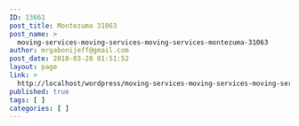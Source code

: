 ```yaml
---
ID: 13661
post_title: Montezuma 31063
post_name: >
  moving-services-moving-services-moving-services-montezuma-31063
author: mrgabonijeff@gmail.com
post_date: 2018-03-28 01:51:52
layout: page
link: >
  http://localhost/wordpress/moving-services-moving-services-moving-services-montezuma-31063/
published: true
tags: [ ]
categories: [ ]
---
```

